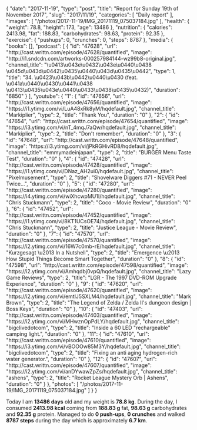 {
    "date": "2017-11-19",
    "type": "post",
    "title": "Report for Sunday 19th of November 2017",
    "slug": "2017\/11\/19",
    "categories": [
        "Daily report"
    ],
    "images": [
        "\/photos\/2017-11-19\/IMG_20171119_075037184.jpg"
    ],
    "health": {
        "weight": 78.8,
        "height": 173,
        "age": 13486
    },
    "nutrition": {
        "calories": 2413.98,
        "fat": 188.83,
        "carbohydrates": 98.63,
        "protein": 92.35
    },
    "exercise": {
        "pushups": 0,
        "crunches": 0,
        "steps": 8787
    },
    "media": {
        "books": [],
        "podcast": [
            {
                "id": "47628",
                "url": "http:\/\/cast.writtn.com\/episode\/47628\/quantified",
                "image": "http:\/\/i1.sndcdn.com\/artworks-000257984144-wz99b8-original.jpg",
                "channel_title": "\u0413\u043e\u0432\u043e\u0440\u0438 \u045d\u043d\u0442\u0435\u0440\u043d\u0435\u0442",
                "type": 1,
                "title": "34. \u0423\u043b\u0442\u0440\u0430 (feat. \u041a\u0440\u0430\u0441\u0438 \u0413\u0435\u043e\u0440\u0433\u0438\u0435\u0432)",
                "duration": "6850"
            }
        ],
        "youtube": {
            "1": {
                "id": "47656",
                "url": "http:\/\/cast.writtn.com\/episode\/47656\/quantified",
                "image": "https:\/\/i1.ytimg.com\/vi\/LuA48xRk8yM\/hqdefault.jpg",
                "channel_title": "Markiplier",
                "type": 2,
                "title": "Thank You",
                "duration": "0"
            },
            "2": {
                "id": "47654",
                "url": "http:\/\/cast.writtn.com\/episode\/47654\/quantified",
                "image": "https:\/\/i3.ytimg.com\/vi\/nT_4mqJ7aQw\/hqdefault.jpg",
                "channel_title": "Markiplier",
                "type": 2,
                "title": "Don't remember",
                "duration": "0"
            },
            "3": {
                "id": "47648",
                "url": "http:\/\/cast.writtn.com\/episode\/47648\/quantified",
                "image": "https:\/\/i3.ytimg.com\/vi\/jPkRGHivRD8\/hqdefault.jpg",
                "channel_title": "emmymadeinjapan",
                "type": 2,
                "title": "BURGER Menu Taste Test",
                "duration": "0"
            },
            "4": {
                "id": "47428",
                "url": "http:\/\/cast.writtn.com\/episode\/47428\/quantified",
                "image": "https:\/\/i1.ytimg.com\/vi\/DNaz_AH2ui0\/hqdefault.jpg",
                "channel_title": "Pixelmusement",
                "type": 2,
                "title": "Shovelware Diggers #71 - NEVER Peel Twice...",
                "duration": "0"
            },
            "5": {
                "id": "47280",
                "url": "http:\/\/cast.writtn.com\/episode\/47280\/quantified",
                "image": "https:\/\/i4.ytimg.com\/vi\/wiXhcwpMU1I\/hqdefault.jpg",
                "channel_title": "Chris Stuckmann",
                "type": 2,
                "title": "Coco - Movie Review",
                "duration": "0"
            },
            "6": {
                "id": "47452",
                "url": "http:\/\/cast.writtn.com\/episode\/47452\/quantified",
                "image": "https:\/\/i1.ytimg.com\/vi\/8KT1UCsOE74\/hqdefault.jpg",
                "channel_title": "Chris Stuckmann",
                "type": 2,
                "title": "Justice League - Movie Review",
                "duration": "0"
            },
            "7": {
                "id": "47570",
                "url": "http:\/\/cast.writtn.com\/episode\/47570\/quantified",
                "image": "https:\/\/i2.ytimg.com\/vi\/16W7c0mb-rE\/hqdefault.jpg",
                "channel_title": "Kurzgesagt \u2013 In a Nutshell",
                "type": 2,
                "title": "Emergence \u2013 How Stupid Things Become Smart Together",
                "duration": "0"
            },
            "8": {
                "id": "47598",
                "url": "http:\/\/cast.writtn.com\/episode\/47598\/quantified",
                "image": "https:\/\/i2.ytimg.com\/vi\/Amhqdbj0vpQ\/hqdefault.jpg",
                "channel_title": "Lazy Game Reviews",
                "type": 2,
                "title": "LGR - The 1997 DVD-ROM Upgrade Experience",
                "duration": "0"
            },
            "9": {
                "id": "47620",
                "url": "http:\/\/cast.writtn.com\/episode\/47620\/quantified",
                "image": "https:\/\/i2.ytimg.com\/vi\/emtlJ5SXLM4\/hqdefault.jpg",
                "channel_title": "Mark Brown",
                "type": 2,
                "title": "The Legend of Zelda \/ Zelda II's dungeon design | Boss Keys",
                "duration": "0"
            },
            "10": {
                "id": "47403",
                "url": "http:\/\/cast.writtn.com\/episode\/47403\/quantified",
                "image": "https:\/\/i2.ytimg.com\/vi\/MHwznOpPdLY\/hqdefault.jpg",
                "channel_title": "bigclivedotcom",
                "type": 2,
                "title": "Inside a 60 LED \"rechargeable\" camping light.",
                "duration": "0"
            },
            "11": {
                "id": "47610",
                "url": "http:\/\/cast.writtn.com\/episode\/47610\/quantified",
                "image": "https:\/\/i3.ytimg.com\/vi\/vBOOOw85M3Y\/hqdefault.jpg",
                "channel_title": "bigclivedotcom",
                "type": 2,
                "title": "Fixing an anti aging hydrogen-rich water generator.",
                "duration": "0"
            },
            "12": {
                "id": "47607",
                "url": "http:\/\/cast.writtn.com\/episode\/47607\/quantified",
                "image": "https:\/\/i2.ytimg.com\/vi\/anDYwawZpZs\/hqdefault.jpg",
                "channel_title": "ashens",
                "type": 2,
                "title": "Rocket League Mystery Orb | Ashens",
                "duration": "0"
            }
        },
        "photos": [
            "\/photos\/2017-11-19\/IMG_20171119_075037184.jpg"
        ]
    }
}

Today I am <strong>13486 days</strong> old and my weight is <strong>78.8 kg</strong>. During the day, I consumed <strong>2413.98 kcal</strong> coming from <strong>188.83 g</strong> fat, <strong>98.63 g</strong> carbohydrates and <strong>92.35 g</strong> protein. Managed to do <strong>0 push-ups</strong>, <strong>0 crunches</strong> and walked <strong>8787 steps</strong> during the day which is approximately <strong>6.7 km</strong>.